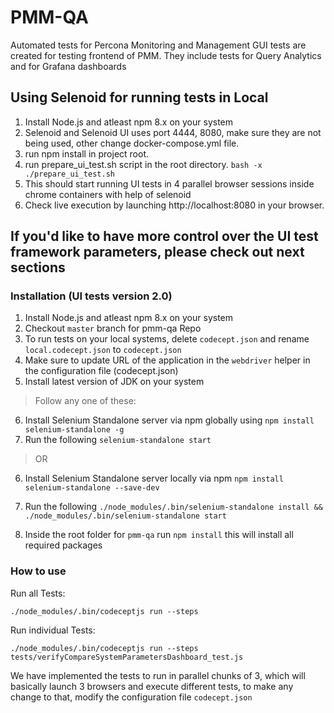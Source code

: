 # PMM-QA
Automated tests for Percona Monitoring and Management
GUI tests are created for testing frontend of PMM. They include tests for Query Analytics and for Grafana dashboards

## Using Selenoid for running tests in Local
1. Install Node.js and atleast npm 8.x on your system
2. Selenoid and Selenoid UI uses port 4444, 8080, make sure they are not being used, other change docker-compose.yml file.
3. run npm install in project root.
4. run prepare_ui_test.sh script in the root directory.
`bash -x ./prepare_ui_test.sh`
5. This should start running UI tests in 4 parallel browser sessions inside chrome containers with help of selenoid
6. Check live execution by launching http://localhost:8080 in your browser.

## If you'd like to have more control over the UI test framework parameters, please check out next sections

### Installation (UI tests version 2.0)
1. Install Node.js and atleast npm 8.x on your system
2. Checkout `master` branch for pmm-qa Repo
3. To run tests on your local systems, delete `codecept.json` and rename `local.codecept.json` to `codecept.json`
4. Make sure to update URL of the application in the `webdriver` helper in the configuration file (codecept.json)
5. Install latest version of JDK on your system

> Follow any one of these: 

6. Install Selenium Standalone server via npm globally using `npm install selenium-standalone -g`
7. Run the following `selenium-standalone start`
> OR
6. Install Selenium Standalone server locally via npm `npm install selenium-standalone --save-dev`
7. Run the following `./node_modules/.bin/selenium-standalone install && ./node_modules/.bin/selenium-standalone start`

8. Inside the root folder for `pmm-qa` run `npm install` this will install all required packages

### How to use
Run all Tests:
```
./node_modules/.bin/codeceptjs run --steps
```
Run individual Tests:
```
./node_modules/.bin/codeceptjs run --steps tests/verifyCompareSystemParametersDashboard_test.js
```

We have implemented the tests to run in parallel chunks of 3, which will basically launch 3 browsers and execute different tests,
to make any change to that, modify the configuration file `codecept.json`

